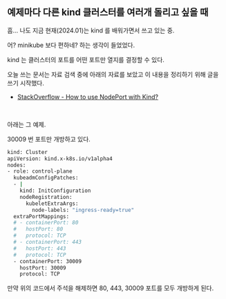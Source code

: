 ## 예제마다 다른 kind 클러스터를 여러개 돌리고 싶을 때

흠... 나도 지금 현재(2024.01)는 kind 를 배워가면서 쓰고 있는 중. 

어? minikube 보다 편하네? 하는 생각이 들었었다.

kind 는 클러스터의 포트를 어떤 포트만 열지를 결정할 수 있다.

오늘 쓰는 문서는 자료 검색 중에 아래의 자료를 보았고 이 내용을 정리하기 위해 글을 쓰기 시작했다.

- [StackOverflow - How to use NodePort with Kind?](https://stackoverflow.com/questions/62432961/how-to-use-nodeport-with-kind)



<br>

아래는 그 예제.

30009 번 포트만 개방하고 있다.

```bash
kind: Cluster
apiVersion: kind.x-k8s.io/v1alpha4
nodes:
- role: control-plane
  kubeadmConfigPatches:
  - |
    kind: InitConfiguration
    nodeRegistration:
      kubeletExtraArgs:
        node-labels: "ingress-ready=true"
  extraPortMappings:
  # - containerPort: 80
  #   hostPort: 80
  #   protocol: TCP
  # - containerPort: 443
  #   hostPort: 443
  #   protocol: TCP
  - containerPort: 30009
    hostPort: 30009
    protocol: TCP
```

만약 위의 코드에서 주석을 해제하면 80, 443, 30009 포트를 모두 개방하게 된다.<br>

<br>